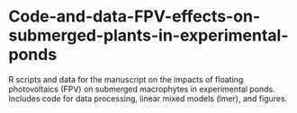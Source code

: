# Code-and-data-FPV-effects-on-submerged-plants-in-experimental-ponds
R scripts and data for the manuscript on the impacts of floating photovoltaics (FPV) on submerged macrophytes in experimental ponds. Includes code for data processing, linear mixed models (lmer), and figures.
